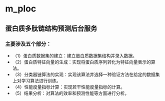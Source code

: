 # m_ploc
## 蛋白质多肽链结构预测后台服务
### 主要涉及五个部分：
- （1）蛋白质数据集的建立：建立蛋白质数据集结构并录入数据。
- （2）蛋白质特征向量的生成：实现将蛋白质序列转化为特征向量表示的算法。
- （3）分类器链算法的实现：实现该算法并选择一种验证方法在给定的数据集上对学习算法进行训练。
- （4）性能度量指标计算：实现若干性能度量指标的计算。
- （5）结果分析：对算法的效率和预测性能等方面进行分析。
